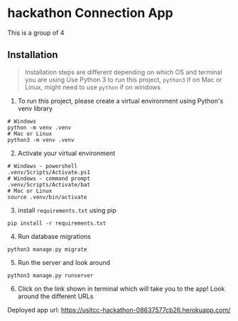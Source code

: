 # hackathon Connection App
This is a group of 4 

## Installation
> Installation steps are different depending on which OS and terminal you are using
> Use Python 3 to run this project, `python3` if on Mac or Linux, might need to use `python` if on windows
1. To run this project, please create a virtual environment using Python's venv library
```
# Windows
python -m venv .venv
# Mac or Linux
python3 -m venv .venv
```
2. Activate your virtual environment
```
# Windows - powershell
.venv/Scripts/Activate.ps1
# Windows - command prompt
.venv/Scripts/Activate/bat
# Mac or Linux
source .venv/bin/activate
```
3. install `requirements.txt` using pip
```
pip install -r requirements.txt
```
4. Run database migrations
```
python3 manage.py migrate
```
5. Run the server and look around
```
python3 manage.py runserver
```
6. Click on the link shown in terminal which will take you to the app! Look around the different URLs

Deployed app url: https://usitcc-hackathon-08637577cb26.herokuapp.com/